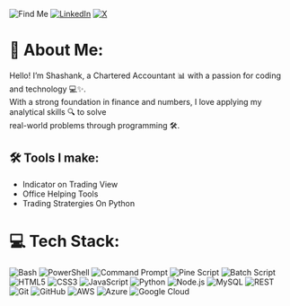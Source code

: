 ![Find Me](_https://img.shields.io/badge/Find-me-%23007FFF.svg?style=for-the-badge&logo=Find-me&logoColor=white) [![LinkedIn](https://img.shields.io/badge/LinkedIn-%230077B5.svg?logo=linkedin&logoColor=white)](https://linkedin.com/in/nwshashank) [![X](https://img.shields.io/badge/X-black.svg?logo=X&logoColor=white)](https://x.com/nw_shashank) 
# 💫 About Me:
Hello! I’m Shashank, a Chartered Accountant 📊 with a passion for coding and technology 💻✨.<br>With a strong foundation in finance and numbers, I love applying my analytical skills 🔍 to solve <br>real-world problems through programming 🛠️.<br/>



## 🛠️ Tools I make:
- Indicator on Trading View
- Office Helping Tools
- Trading Stratergies On Python

# 💻 Tech Stack:
![Bash](https://img.shields.io/badge/bash-%23121011.svg?style=for-the-badge&logo=gnu-bash&logoColor=white) 
![PowerShell](https://img.shields.io/badge/PowerShell-%23323330.svg?style=for-the-badge&logo=powershell&logoColor=white) 
![Command Prompt](https://img.shields.io/badge/Command%20Prompt-%23000.svg?style=for-the-badge&logo=windows&logoColor=white) 
![Pine Script](https://img.shields.io/badge/Pine%20Script-%2300A3E0.svg?style=for-the-badge&logo=tradingview&logoColor=white) 
![Batch Script](https://img.shields.io/badge/Batch%20Script-%23307B9A.svg?style=for-the-badge&logo=windows&logoColor=white)
![HTML5](https://img.shields.io/badge/HTML5-%23E34F26.svg?style=for-the-badge&logo=html5&logoColor=white) 
![CSS3](https://img.shields.io/badge/CSS3-%231572B6.svg?style=for-the-badge&logo=css3&logoColor=white) 
![JavaScript](https://img.shields.io/badge/JavaScript-%23323330.svg?style=for-the-badge&logo=javascript&logoColor=white) 
![Python](https://img.shields.io/badge/Python-%2338B2E1.svg?style=for-the-badge&logo=python&logoColor=white) 
![Node.js](https://img.shields.io/badge/Node.js-%23339933.svg?style=for-the-badge&logo=node.js&logoColor=white) 
![MySQL](https://img.shields.io/badge/MySQL-%234479A1.svg?style=for-the-badge&logo=mysql&logoColor=white) 
![REST](https://img.shields.io/badge/REST-%238F8F8F.svg?style=for-the-badge&logo=rest&logoColor=white) 
![Git](https://img.shields.io/badge/Git-%23F05033.svg?style=for-the-badge&logo=git&logoColor=white) 
![GitHub](https://img.shields.io/badge/GitHub-%23181717.svg?style=for-the-badge&logo=github&logoColor=white) 
![AWS](https://img.shields.io/badge/AWS-%23FF9900.svg?style=for-the-badge&logo=amazon-aws&logoColor=white) 
![Azure](https://img.shields.io/badge/Azure-%23007FFF.svg?style=for-the-badge&logo=microsoftazure&logoColor=white) 
![Google Cloud](https://img.shields.io/badge/GoogleCloud-%234285F4.svg?style=for-the-badge&logo=google-cloud&logoColor=white) 




